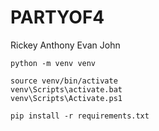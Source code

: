 # PARTYOF4

Rickey
Anthony
Evan
John

```
python -m venv venv
```

```
source venv/bin/activate
venv\Scripts\activate.bat
venv\Scripts\Activate.ps1
```

```
pip install -r requirements.txt
```